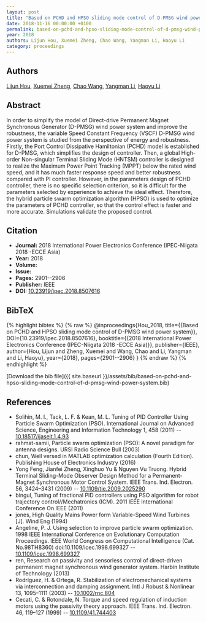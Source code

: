 ```yaml
---
layout: post
title: "Based on PCHD and HPSO sliding mode control of D-PMSG wind power system"
date: 2018-11-16 00:00:00 +0100
permalink: based-on-pchd-and-hpso-sliding-mode-control-of-d-pmsg-wind-power-system
year: 2018
authors: Lijun Hou, Xuemei Zheng, Chao Wang, Yangman Li, Haoyu Li
category: proceedings
---
```

 
## Authors
[Lijun Hou](authors/lijun-hou), [Xuemei Zheng](authors/xuemei-zheng), [Chao Wang](authors/chao-wang), [Yangman Li](authors/yangman-li), [Haoyu Li](authors/haoyu-li)
 
## Abstract
In order to simplify the model of Direct-drive Permanent Magnet Synchronous Generator (D-PMSG) wind power system and improve the robustness, the variable Speed Constant Frequency (VSCF) D-PMSG wind power system is studied from the perspective of energy and robustness. Firstly, the Port Control Dissipative Hamiltonian (PCHD) model is established for D-PMSG, which simplifies the design of controller. Then, a global High-order Non-singular Terminal Sliding Mode (HNTSM) controller is designed to realize the Maximum Power Point Tracking (MPPT) below the rated wind speed, and it has much faster response speed and better robustness compared with PI controller. However, in the parameters design of PCHD controller, there is no specific selection criterion, so it is difficult for the parameters selected by experience to achieve the ideal effect. Therefore, the hybrid particle swarm optimization algorithm (HPSO) is used to optimize the parameters of PCHD controller, so that the control effect is faster and more accurate. Simulations validate the proposed control.
 
## Citation
- **Journal:** 2018 International Power Electronics Conference (IPEC-Niigata 2018 -ECCE Asia)
- **Year:** 2018
- **Volume:** 
- **Issue:** 
- **Pages:** 2901--2906
- **Publisher:** IEEE
- **DOI:** [10.23919/ipec.2018.8507616](https://doi.org/10.23919/ipec.2018.8507616)
 
## BibTeX
{% highlight bibtex %}
{% raw %}
@inproceedings{Hou_2018,
  title={{Based on PCHD and HPSO sliding mode control of D-PMSG wind power system}},
  DOI={10.23919/ipec.2018.8507616},
  booktitle={{2018 International Power Electronics Conference (IPEC-Niigata 2018 -ECCE Asia)}},
  publisher={IEEE},
  author={Hou, Lijun and Zheng, Xuemei and Wang, Chao and Li, Yangman and Li, Haoyu},
  year={2018},
  pages={2901--2906}
}
{% endraw %}
{% endhighlight %}
 
[Download the bib file]({{ site.baseurl }}/assets/bib/based-on-pchd-and-hpso-sliding-mode-control-of-d-pmsg-wind-power-system.bib)
 
## References
- Solihin, M. I., Tack, L. F. & Kean, M. L. Tuning of PID Controller Using Particle Swarm Optimization (PSO). International Journal on Advanced Science, Engineering and Information Technology 1, 458 (2011) -- [10.18517/ijaseit.1.4.93](https://doi.org/10.18517/ijaseit.1.4.93)
- rahmat-samii, Particle swarm optimization (PSO): A novel paradigm for antenna designs. URSI Radio Science Bull (2003)
- chun, Well versed in MATLAB optimization calculation (Fourth Edition). Publishing House of Electronics Industry (2016)
- Yong Feng, Jianfei Zheng, Xinghuo Yu & Nguyen Vu Truong. Hybrid Terminal Sliding-Mode Observer Design Method for a Permanent-Magnet Synchronous Motor Control System. IEEE Trans. Ind. Electron. 56, 3424–3431 (2009) -- [10.1109/tie.2009.2025290](https://doi.org/10.1109/tie.2009.2025290)
- bingul, Tuning of fractional PID controllers using PSO algorithm for robot trajectory control//Mechatronics (ICM). 2011 IEEE International Conference On IEEE (2011)
- jones, High Quality Mains Power form Variable-Speed Wind Turbines [J]. Wind Eng (1994)
- Angeline, P. J. Using selection to improve particle swarm optimization. 1998 IEEE International Conference on Evolutionary Computation Proceedings. IEEE World Congress on Computational Intelligence (Cat. No.98TH8360) doi:10.1109/icec.1998.699327 -- [10.1109/icec.1998.699327](https://doi.org/10.1109/icec.1998.699327)
- ren, Research on passivity and sensorless control of direct-driven permanent magnet synchronous wind generator system. Harbin Institute of Technology (2013)
- Rodríguez, H. & Ortega, R. Stabilization of electromechanical systems via interconnection and damping assignment. Intl J Robust &amp; Nonlinear 13, 1095–1111 (2003) -- [10.1002/rnc.804](https://doi.org/10.1002/rnc.804)
- Cecati, C. & Rotondale, N. Torque and speed regulation of induction motors using the passivity theory approach. IEEE Trans. Ind. Electron. 46, 119–127 (1999) -- [10.1109/41.744403](https://doi.org/10.1109/41.744403)

